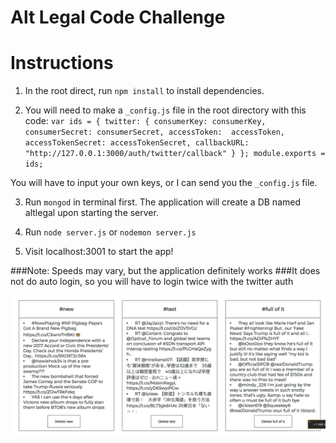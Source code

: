 Alt Legal Code Challenge
===

# Instructions
1. In the root direct, run `npm install` to install dependencies.

2. You will need to make a `_config.js` file in the root directory with this code:
`var ids = {
  twitter: {
    consumerKey: consumerKey,
    consumerSecret: consumerSecret,
    accessToken:  accessToken,
    accessTokenSecret: accessTokenSecret,
    callbackURL: "http://127.0.0.1:3000/auth/twitter/callback"
  }
};
module.exports = ids;`

You will have to input your own keys, or I can send you the `_config.js` file.

3. Run `mongod` in terminal first. The application will create a DB named altlegal upon starting the server.

4. Run `node server.js` or `nodemon server.js`

5. Visit localhost:3001 to start the app!

###Note: Speeds may vary, but the application definitely works
###It does not do auto login, so you will have to login twice with the twitter auth

![screenshot](./screenshot.png)


